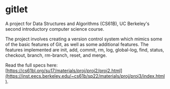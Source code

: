 # gitlet
A project for Data Structures and Algorithms (CS61B), UC Berkeley's second introductory computer science course.

The project involves creating a version control system which mimics some of the basic features of Git, as well as some additional features. The features implemented are init, add, commit, rm, log, global-log, find, status, checkout, branch, rm-branch, reset, and merge.

Read the full specs here: [https://cs61bl.org/su17/materials/proj/proj2/proj2.html](https://inst.eecs.berkeley.edu/~cs61b/sp22/materials/proj/proj3/index.html).
